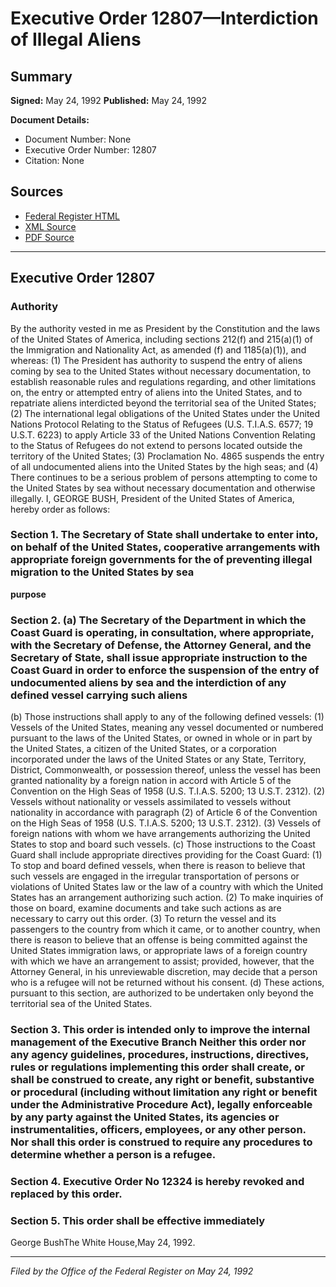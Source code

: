 # Executive Order 12807—Interdiction of Illegal Aliens

## Summary

**Signed:** May 24, 1992
**Published:** May 24, 1992

**Document Details:**
- Document Number: None
- Executive Order Number: 12807
- Citation: None

## Sources
- [Federal Register HTML](https://www.presidency.ucsb.edu/documents/executive-order-12807-interdiction-illegal-aliens)
- [XML Source](None)
- [PDF Source](None)

---

## Executive Order 12807

### Authority

By the authority vested in me as President by the Constitution and the laws of the United States of America, including sections 212(f) and 215(a)(1) of the Immigration and Nationality Act, as amended (f) and 1185(a)(1)), and whereas:
    (1) The President has authority to suspend the entry of aliens coming by sea to the United States without necessary documentation, to establish reasonable rules and regulations regarding, and other limitations on, the entry or attempted entry of aliens into the United States, and to repatriate aliens interdicted beyond the territorial sea of the United States;
    (2) The international legal obligations of the United States under the United Nations Protocol Relating to the Status of Refugees (U.S. T.I.A.S. 6577; 19 U.S.T. 6223) to apply Article 33 of the United Nations Convention Relating to the Status of Refugees do not extend to persons located outside the territory of the United States;
    (3) Proclamation No. 4865 suspends the entry of all undocumented aliens into the United States by the high seas; and
    (4) There continues to be a serious problem of persons attempting to come to the United States by sea without necessary documentation and otherwise illegally.
I, GEORGE BUSH, President of the United States of America, hereby order as follows:
### Section 1. The Secretary of State shall undertake to enter into, on behalf of the United States, cooperative arrangements with appropriate foreign governments for the  of preventing illegal migration to the United States by sea

**purpose**

### Section 2. (a) The Secretary of the Department in which the Coast Guard is operating, in consultation, where appropriate, with the Secretary of Defense, the Attorney General, and the Secretary of State, shall issue appropriate instruction to the Coast Guard in order to enforce the suspension of the entry of undocumented aliens by sea and the interdiction of any defined vessel carrying such aliens

(b) Those instructions shall apply to any of the following defined vessels:
    (1) Vessels of the United States, meaning any vessel documented or numbered pursuant to the laws of the United States, or owned in whole or in part by the United States, a citizen of the United States, or a corporation incorporated under the laws of the United States or any State, Territory, District, Commonwealth, or possession thereof, unless the vessel has been granted nationality by a foreign nation in accord with Article 5 of the Convention on the High Seas of 1958 (U.S. T.I.A.S. 5200; 13 U.S.T. 2312).
    (2) Vessels without nationality or vessels assimilated to vessels without nationality in accordance with paragraph (2) of Article 6 of the Convention on the High Seas of 1958 (U.S. T.I.A.S. 5200; 13 U.S.T. 2312).
    (3) Vessels of foreign nations with whom we have arrangements authorizing the United States to stop and board such vessels.
(c) Those instructions to the Coast Guard shall include appropriate directives providing for the Coast Guard:
    (1) To stop and board defined vessels, when there is reason to believe that such vessels are engaged in the irregular transportation of persons or violations of United States law or the law of a country with which the United States has an arrangement authorizing such action.
    (2) To make inquiries of those on board, examine documents and take such actions as are necessary to carry out this order.
    (3) To return the vessel and its passengers to the country from which it came, or to another country, when there is reason to believe that an offense is being committed against the United States immigration laws, or appropriate laws of a foreign country with which we have an arrangement to assist; provided, however, that the Attorney General, in his unreviewable discretion, may decide that a person who is a refugee will not be returned without his consent.
(d) These actions, pursuant to this section, are authorized to be undertaken only beyond the territorial sea of the United States.

### Section 3. This order is intended only to improve the internal management of the Executive Branch Neither this order nor any agency guidelines, procedures, instructions, directives, rules or regulations implementing this order shall create, or shall be construed to create, any right or benefit, substantive or procedural (including without limitation any right or benefit under the Administrative Procedure Act), legally enforceable by any party against the United States, its agencies or instrumentalities, officers, employees, or any other person. Nor shall this order is construed to require any procedures to determine whether a person is a refugee.

### Section 4. Executive Order No 12324 is hereby revoked and replaced by this order.

### Section 5. This order shall be effective immediately

George BushThe White House,May 24, 1992.

---

*Filed by the Office of the Federal Register on May 24, 1992*
